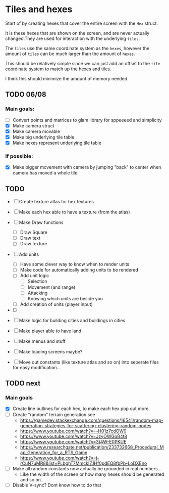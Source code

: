 # Tiles and hexes

Start of by creating hexes that cover the entire screen with the `Hex` struct. 

It is these hexes that are shown on the screen, and are never actually changed.They are used for interaction with the underlying ``tiles``.

The ``tiles`` use the same coordinate system as the ``hexes``, however the amount of ``tiles`` can be much larger than the amount of `hexes`. 

This should be relatively simple since we can just add an offset to the `tile` coordinate system to match up the hexes and tiles.

I think this should minimize the amount of memory needed.


## TODO 06/08

### Main goals:


- [ ] Convert points and matrices to glam library for sppeeeed and simplicity
- [x] Make camera struct
- [x] Make camera movable
- [x] Make big underlying tile table
- [x] Make hexes represent underlying tile table

### If possible:

- [x] Make bigger movement with camera by jumping "back" to center when camera has moved a whole tile.


## TODO 

- [ ] Create texture atlas for hex textures
- [ ] Make each hex able to have a texture (from the atlas)
- [ ] Make Draw functions
    - [ ] Draw Square
    - [ ] Draw text
    - [ ] Draw texture
- [ ] Add units
    - [ ] Have some clever way to know when to render units
    - [ ] Make code for automatically adding units to be rendered
    - [ ] Add unit logic
        - [ ] Selection
        - [ ] Movement (and range)
        - [ ] Attacking
        - [ ] Knowing which units are beside you
    - [ ] Add creation of units (player input)
- [ ] 
- [ ] Make logic for building cities and buildings in cities
- [ ] Make player able to have land
- [ ] Make menus and stuff
- [ ] Make loading screens maybe?
- [ ] Move out constants (like texture atlas and so on) into seperate files for easy modification...
 






## TODO next

### Main goals

- [x] Create line outlines for each hex, to make each hex pop out more.
- [ ] Create "random" terrain generation see
    - https://gamedev.stackexchange.com/questions/16541/random-map-generation-strategies-for-scattering-clustering-random-nodes
    - https://www.youtube.com/watch?v=-H01z7cdOW0
    - https://www.youtube.com/watch?v=JzyOWGoB4t8
    - https://www.youtube.com/watch?v=3t4W-E0PKUE
    - https://www.researchgate.net/publication/233732668_Procedural_Map_Generation_for_a_RTS_Game
    - https://www.youtube.com/watch?v=j-rCuN7uMR8&list=PLbghT7MmckI7JHf0pdEQ8fbPb-LoDXEno
- [ ] Make all random constants now actually be grounded in real numbers...
    - Like the width of the screen or how many hexes should be generated and so on.
- [ ] Disable V-sync? Dont know how to do that
